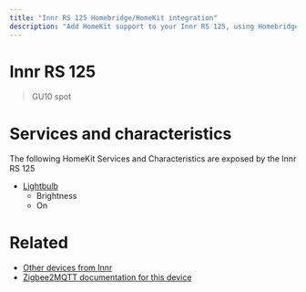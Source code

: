 ```yaml
---
title: "Innr RS 125 Homebridge/HomeKit integration"
description: "Add HomeKit support to your Innr RS 125, using Homebridge, Zigbee2MQTT and homebridge-z2m."
---
```

<!---
This file has been GENERATED using src/docgen/docgen.ts
DO NOT EDIT THIS FILE MANUALLY!
-->
# Innr RS 125
> GU10 spot


# Services and characteristics
The following HomeKit Services and Characteristics are exposed by
the Innr RS 125

* [Lightbulb](../../light.md)
  * Brightness
  * On


# Related
* [Other devices from Innr](../index.md#innr)
* [Zigbee2MQTT documentation for this device](https://www.zigbee2mqtt.io/devices/RS_125.html)